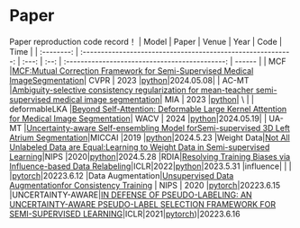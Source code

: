 # Paper 
Paper reproduction code record！
|   Model  |               Paper             | Venue | Year |                   Code                  | Time   |
| :--------:     | :----------------------------------------------------------: | :---: | :--: | :--------------------------------------------: | ------ |
|   MCF |[MCF:Mutual Correction Framework for Semi-Supervised Medical ImageSegmentation](http://openaccess.thecvf.com/content/CVPR2023/papers/Wang_MCF_Mutual_Correction_Framework_for_Semi-Supervised_Medical_Image_Segmentation_CVPR_2023_paper.pdf)| CVPR | 2023 |[python](https://github.com/WYC-321/MCF)|2024.05.08|
|   AC-MT   |[Ambiguity-selective consistency regularization for mean-teacher semi-supervised medical image segmentation](https://www.sciencedirect.com/science/article/pii/S1361841523001408)| MIA | 2023 |[python](https://github.com/lemoshu/AC-MT?tab=readme-ov-file)|  \  |
|   deformableLKA |[Beyond Self-Attention: Deformable Large Kernel Attention for Medical Image Segmentation](https://arxiv.org/abs/2309.00121)| WACV | 2024 |[python](https://github.com/xmindflow/deformableLKA)|2024.05.19|
|     UA-MT |[Uncertainty-aware Self-ensembling Model forSemi-supervised 3D Left Atrium Segmentation](https://arxiv.org/pdf/1907.07034v1)|MICCAI |2019 |[python](https://github.com/yulequan/UA-MT)|2024.5.23
|Weight Data|[Not All Unlabeled Data are Equal:Learning to Weight Data in Semi-supervised Learning](https://proceedings.neurips.cc/paper_files/paper/2020/file/f7ac67a9aa8d255282de7d11391e1b69-Paper.pdf)|NIPS |2020|[python](https://github.com/jason718/semi-sup)|2024.5.28
|RDIA|[Resolving Training Biases via Influence-based Data Relabeling](https://openreview.net/forum?id=EskfH0bwNVn)|ICLR|2022|[python](https://github.com/Viperccc/RDIA)|2023.5.31
|influence|  |  |  |[pytorch](https://github.com/alstonlo/torch-influence/tree/main?tab=readme-ov-file)|20223.6.12
|Data Augmentation|[Unsupervised Data Augmentationfor Consistency Training](https://arxiv.org/abs/1904.12848) | NIPS | 2020 |[pytorch]((https://github.com/google-research/uda))|20223.6.15
|UNCERTAINTY-AWARE|[IN DEFENSE OF PSEUDO-LABELING: AN UNCERTAINTY-AWARE PSEUDO-LABEL SELECTION FRAMEWORK FOR SEMI-SUPERVISED LEARNING](https://arxiv.org/pdf/2101.06329)|ICLR|2021|[pytorch](https://github.com/nayeemrizve/ups))|20223.6.16



 
